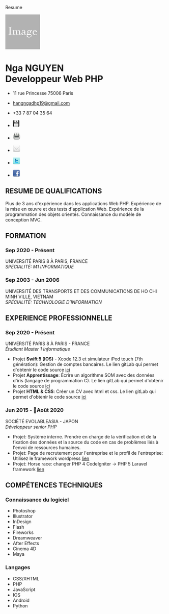   Resume 

![Nga Nguyen](images/image.jpg)

Nga NGUYEN  
Developpeur Web PHP
================================

* 11 rue Princesse 75006 Paris
* hangngadhp19@gmail.com
* +33 7 87 04 35 64

* [![Téléchargez la version pdf](images/icn-save.jpg)](# "Télécharger .pdf")
* ![](images/icn-print.jpg)
* [![](images/icn-contact.jpg)](# "Contactez moi")
* [![](images/icn-twitter.jpg)](# "Suis moi sur Twitter")
* [![](images/icn-facebook.jpg)](# "Mon profil Facebook")

RESUME DE QUALIFICATIONS
------------------------

Plus de 3 ans d'expérience dans les applications Web PHP. Expérience de la mise en œuvre et des tests d'application Web. Expérience de la programmation des objets orientés. Connaissance du modèle de conception MVC.

FORMATION
---------

### Sep 2020 - Présent

UNIVERSITÉ PARIS 8 À PARIS, FRANCE  
_SPÉCIALITÉ: M1 INFORMATIQUE_

### Sep 2003 - Jun 2006

UNIVERSITÉ DES TRANSPORTS ET DES COMMUNICATIONS DE HO CHI MINH VILLE, VIETNAM  
_SPÉCIALITÉ: TECHNOLOGIE D’INFORMATION_

EXPERIENCE PROFESSIONNELLE
--------------------------

### Sep 2020 - Présent

UNIVERSITÉ PARIS 8 À PARIS - FRANCE  
_Étudiant Master 1 Informatique_

* Projet **Swift 5 (IOS)** \- Xcode 12.3 et simulateur iPod touch (7th génération): Gestion de comptes bancaires. Le lien gitLab qui permet d'obtenir le code source [ici](https://gitlab.com/nguyenthihangnga/ios-swift)
* Projet **Apprentissage**: Écrire un algorithme SOM avec des données d'iris (langage de programmation C). Le lien gitLab qui permet d'obtenir le code source [ici](https://gitlab.com/nguyenthihangnga/appentissage)
* Projet **HTML & CSS**: Créer un CV avec html et css. Le lien gitLab qui permet d'obtenir le code source [ici](https://gitlab.com/nguyenthihangnga/cv_html_css.git)

### Jun 2015 - Août 2020

SOCIÉTÉ EVOLABLEASIA - JAPON  
_Développeur senior PHP_

* Projet: Système interne. Prendre en charge de la vérification et de la fixation des données et la source du code en cas de problèmes liés à l'envoi de ressources humaines.
* Projet: Page de recrutement pour l'entreprise et le profil de l'entreprise: Utilisez le framework wordpress [lien](https://jobs.hybrid-technologies.vn)
* Projet: Horse race: changer PHP 4 CodeIgniter -> PHP 5 Laravel framework [lien](https://www.collabo-n.com)

COMPÉTENCES TECHNIQUES
----------------------

### Connaissance du logiciel

* Photoshop
* Illustrator
* InDesign
* Flash
* Fireworks
* Dreamweaver
* After Effects
* Cinema 4D
* Maya

### Langages

* CSS/XHTML
* PHP
* JavaScript
* IOS
* Android
* Python